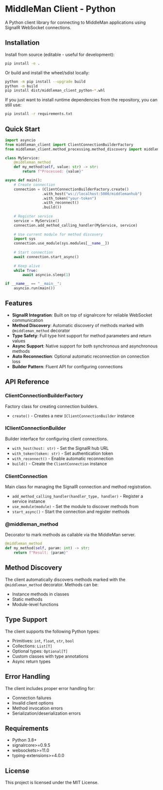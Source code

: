 # MiddleMan Client - Python

A Python client library for connecting to MiddleMan applications using SignalR WebSocket connections.

## Installation

Install from source (editable - useful for development):

```bash
pip install -e .
```

Or build and install the wheel/sdist locally:

```bash
python -m pip install --upgrade build
python -m build
pip install dist/middleman_client_python-*.whl
```

If you just want to install runtime dependencies from the repository, you can still use:

```bash
pip install -r requirements.txt
```

## Quick Start

```python
import asyncio
from middleman_client import ClientConnectionBuilderFactory
from middleman_client.method_processing.method_discovery import middleman_method

class MyService:
    @middleman_method
    def my_method(self, value: str) -> str:
        return f"Processed: {value}"

async def main():
    # Create connection
    connection = (ClientConnectionBuilderFactory.create()
                 .with_host("ws://localhost:5000/middlemanhub")
                 .with_token("your-token")
                 .with_reconnect()
                 .build())
    
    # Register service
    service = MyService()
    connection.add_method_calling_handler(MyService, service)
    
    # Use current module for method discovery
    import sys
    connection.use_module(sys.modules[__name__])
    
    # Start connection
    await connection.start_async()
    
    # Keep alive
    while True:
        await asyncio.sleep(1)

if __name__ == "__main__":
    asyncio.run(main())
```

## Features

- **SignalR Integration**: Built on top of signalrcore for reliable WebSocket communication
- **Method Discovery**: Automatic discovery of methods marked with `@middleman_method` decorator
- **Type Safety**: Full type hint support for method parameters and return values
- **Async Support**: Native support for both synchronous and asynchronous methods
- **Auto Reconnection**: Optional automatic reconnection on connection loss
- **Builder Pattern**: Fluent API for configuring connections

## API Reference

### ClientConnectionBuilderFactory

Factory class for creating connection builders.

- `create()` - Creates a new `IClientConnectionBuilder` instance

### IClientConnectionBuilder

Builder interface for configuring client connections.

- `with_host(host: str)` - Set the SignalR hub URL
- `with_token(token: str)` - Set authentication token
- `with_reconnect()` - Enable automatic reconnection
- `build()` - Create the `ClientConnection` instance

### ClientConnection

Main class for managing the SignalR connection and method registration.

- `add_method_calling_handler(handler_type, handler)` - Register a service instance
- `use_module(module)` - Set the module to discover methods from
- `start_async()` - Start the connection and register methods

### @middleman_method

Decorator to mark methods as callable via the MiddleMan server.

```python
@middleman_method
def my_method(self, param: int) -> str:
    return f"Result: {param}"
```

## Method Discovery

The client automatically discovers methods marked with the `@middleman_method` decorator. Methods can be:

- Instance methods in classes
- Static methods
- Module-level functions

## Type Support

The client supports the following Python types:

- Primitives: `int`, `float`, `str`, `bool`
- Collections: `List[T]`
- Optional types: `Optional[T]`
- Custom classes with type annotations
- Async return types

## Error Handling

The client includes proper error handling for:

- Connection failures
- Invalid client options
- Method invocation errors
- Serialization/deserialization errors

## Requirements

- Python 3.8+
- signalrcore>=0.9.5
- websockets>=11.0
- typing-extensions>=4.0.0

## License

This project is licensed under the MIT License.
